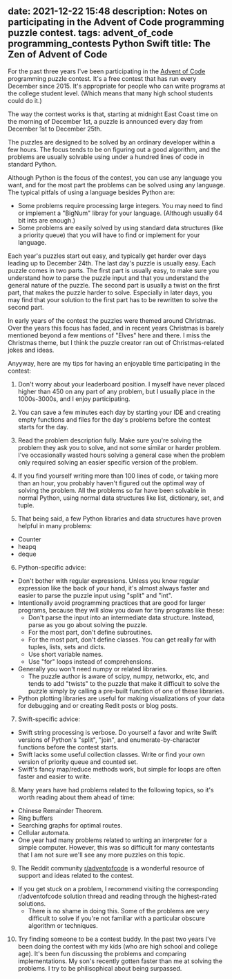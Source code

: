 date: 2021-12-22 15:48
description: Notes on participating in the Advent of Code programming puzzle contest.
tags: advent_of_code programming_contests Python Swift
title: The Zen of Advent of Code
---
For the past three years I've been participating in the [Advent of Code](https://adventofcode.com/) programming puzzle contest. It's a free contest that
has run every December since 2015. It's appropriate for people who can write programs at the college student level. (Which means that many high school
students could do it.)

The way the contest works is that, starting at midnight East Coast time on the morning of December 1st, a puzzle is announced every day from December 1st to
December 25th.

The puzzles are designed to be solved by an ordinary developer within a few hours. The focus tends to be on figuring out a good algorithm, and the problems are
usually solvable using under a hundred lines of code in standard Python.

Although Python is the focus of the contest, you can use any language you want, and for the most part the problems can be solved using any language. The
typical pitfals of using a language besides Python are:

+ Some problems require processing large integers. You may need to find or implement a "BigNum" libray for your language. (Although usually 64 bit ints are enough.)
+ Some problems are easily solved by using standard data structures (like a priority queue) that you will have to find or implement for your language.

Each year's puzzles start out easy, and typically get harder over days leading up to December 24th. The last day's puzzle is usually easy. Each puzzle comes in
two parts. The first part is usually easy, to make sure you understand how to parse the puzzle input and that you understand the general nature of the puzzle. The
second part is usually a twist on the first part, that makes the puzzle harder to solve. Especially in later days, you may find that your solution to the first
part has to be rewritten to solve the second part.

In early years of the contest the puzzles were themed around Christmas. Over the years this focus has faded, and in recent years Christmas is barely mentioned
beyond a few mentions of "Elves" here and there. I miss the Christmas theme, but I think the puzzle creator ran out of Christmas-related jokes and ideas.

Anyyway, here are my tips for having an enjoyable time participating in the contest:

1. Don't worry about your leaderboard position. I myself have never placed higher than 450 on any part of any problem, but I usually place in the 1000s-3000s,
   and I enjoy participating.

2. You can save a few minutes each day by starting your IDE and creating empty functions and files for the day's problems before the contest starts for the day.

3. Read the problem description fully. Make sure you're solving the problem they ask you to solve, and not some similar or harder problem. I've
   occasionally wasted hours solving a general case when the problem only required solving an easier specific version of the problem.

4. If you find yourself writing more than 100 lines of code, or taking more than an hour, you probably haven't figured out the optimal way of
   solving the problem. All the problems so far have been solvable in normal Python, using normal data structures like list, dictionary, set, and tuple.

5. That being said, a few Python libraries and data structures have proven helpful in many problems:

  + Counter
  + heapq
  + deque

6. Python-specific advice:

  + Don't bother with regular expressions. Unless you know regular expression like the back of your hand, it's almost always faster and easier to parse the
    puzzle input using "split" and "int".
  + Intentionally avoid programming practices that are good for larger programs, because they will slow you down for tiny programs like these:
      - Don't parse the input into an intermediate data structure. Instead, parse as you go about solving the puzzle.
      - For the most part, don't define subroutines.
      - For the most part, don't define classes. You can get really far with tuples, lists, sets and dicts.
      - Use short variable names.
      - Use "for" loops instead of comprehensions.
  + Generally you won't need numpy or related libraries.
     - The puzzle author is aware of scipy, numpy, networkx, etc, and tends to add "twists" to the puzzle that make it difficult to solve the puzzle simply by
       calling a pre-built function of one of these libraries.
  + Python plotting libraries are useful for making visualizations of your data for debugging and or creating Redit posts or blog posts.

7. Swift-specific advice:

  - Swift string processing is verbose. Do yourself a favor and write Swift versions of Python's "split", "join", and enumerate-by-character functions before the
    contest starts.
  - Swift lacks some useful collection classes. Write or find your own version of priority queue and counted set.
  - Swift's fancy map/reduce methods work, but simple for loops are often faster and easier to write.

8. Many years have had problems related to the following topics, so it's worth reading about them ahead of time:
  + Chinese Remainder Theorem.
  + Ring buffers
  + Searching graphs for optimal routes.
  + Cellular automata.
  + One year had many problems related to writing an interpreter for a simple computer. However, this was so difficult for many contestants that I am not sure
    we'll see any more puzzles on this topic. 

9. The Reddit community [r/adventofcode](https://www.reddit.com/r/adventofcode/) is a wonderful resource of support and ideas related to the contest.

  - If you get stuck on a problem, I recommend visiting the corresponding r/adventofcode solution thread and reading through the highest-rated solutions.
     - There is no shame in doing this. Some of the problems are very difficult to solve if you're not familiar with a particular obscure algorithm or techniques.

10. Try finding someone to be a contest buddy. In the past two years I've been doing the contest with my kids (who are high school and college age).
    It's been fun discussing the problems and comparing implementations. My son's recently gotten faster than me at solving the problems. I try to be
    philisophical about being surpassed.

